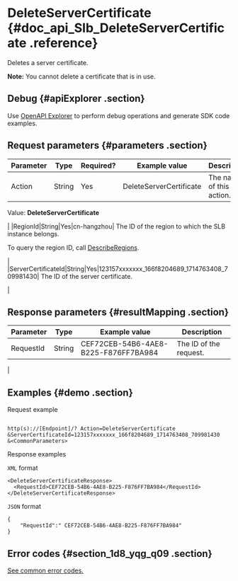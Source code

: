 # DeleteServerCertificate {#doc_api_Slb_DeleteServerCertificate .reference}

Deletes a server certificate.

**Note:** You cannot delete a certificate that is in use.

## Debug {#apiExplorer .section}

Use [OpenAPI Explorer](https://api.aliyun.com/#product=Slb&api=DeleteServerCertificate) to perform debug operations and generate SDK code examples.

## Request parameters {#parameters .section}

|Parameter|Type|Required?|Example value|Description|
|---------|----|---------|-------------|-----------|
|Action|String|Yes|DeleteServerCertificate| The name of this action.

 Value: **DeleteServerCertificate**

 |
|RegionId|String|Yes|cn-hangzhou| The ID of the region to which the SLB instance belongs.

 To query the region ID, call [DescribeRegions](~~27584~~).

 |
|ServerCertificateId|String|Yes|123157xxxxxxx\_166f8204689\_1714763408\_709981430| The ID of the server certificate.

 |

## Response parameters {#resultMapping .section}

|Parameter|Type|Example value|Description|
|---------|----|-------------|-----------|
|RequestId|String|CEF72CEB-54B6-4AE8-B225-F876FF7BA984| The ID of the request.

 |

## Examples {#demo .section}

Request example

``` {#request_demo}

http(s)://[Endpoint]/? Action=DeleteServerCertificate
&ServerCertificateId=123157xxxxxxx_166f8204689_1714763408_709981430
&<CommonParameters>

```

Response examples

`XML` format

``` {#xml_return_success_demo}
<DeleteServerCertificateResponse>
  <RequestId>CEF72CEB-54B6-4AE8-B225-F876FF7BA984</RequestId>
</DeleteServerCertificateResponse>

```

`JSON` format

``` {#json_return_success_demo}
{
	"RequestId":" CEF72CEB-54B6-4AE8-B225-F876FF7BA984"
}
```

## Error codes {#section_1d8_yqg_q09 .section}

[See common error codes.](https://error-center.alibabacloud.com/status/product/Slb?spm=a2c69.11428812.home.38.5972hYtYhYtYON)

